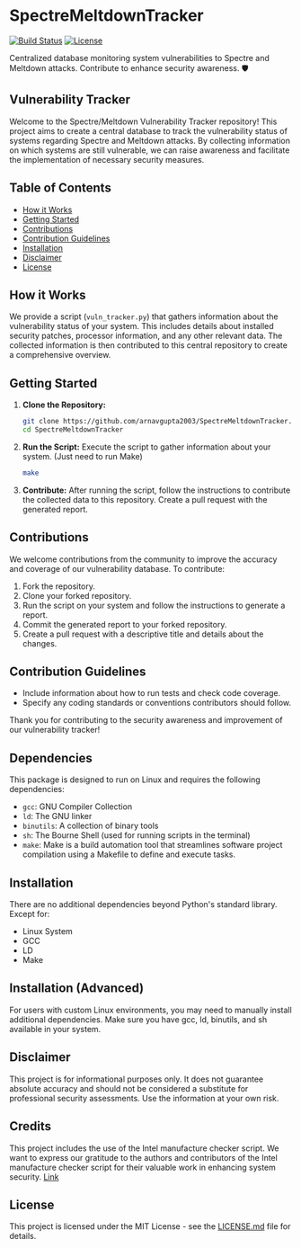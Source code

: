 # SpectreMeltdownTracker
[![Build Status](https://travis-ci.org/your-username/vulnerability-tracker.svg?branch=master)](https://travis-ci.org/your-username/vulnerability-tracker)
[![License](https://img.shields.io/badge/license-MIT-blue.svg)](LICENSE.md)

Centralized database monitoring system vulnerabilities to Spectre and Meltdown attacks. Contribute to enhance security awareness. 🛡️

## Vulnerability Tracker

Welcome to the Spectre/Meltdown Vulnerability Tracker repository! This project aims to create a central database to track the vulnerability status of systems regarding Spectre and Meltdown attacks. By collecting information on which systems are still vulnerable, we can raise awareness and facilitate the implementation of necessary security measures.

## Table of Contents
- [How it Works](#how-it-works)
- [Getting Started](#getting-started)
- [Contributions](#contributions)
- [Contribution Guidelines](#contribution-guidelines)
- [Installation](#installation)
- [Disclaimer](#disclaimer)
- [License](#license)

## How it Works

We provide a script (`vuln_tracker.py`) that gathers information about the vulnerability status of your system. This includes details about installed security patches, processor information, and any other relevant data. The collected information is then contributed to this central repository to create a comprehensive overview.

## Getting Started

1. **Clone the Repository:**
   ```bash
   git clone https://github.com/arnavgupta2003/SpectreMeltdownTracker.git
   cd SpectreMeltdownTracker
   ```

2. **Run the Script:**
   Execute the script to gather information about your system. (Just need to run Make)
   ```bash
   make
   ```

4. **Contribute:**
   After running the script, follow the instructions to contribute the collected data to this repository. Create a pull request with the generated report.

## Contributions

We welcome contributions from the community to improve the accuracy and coverage of our vulnerability database. To contribute:

1. Fork the repository.
2. Clone your forked repository.
3. Run the script on your system and follow the instructions to generate a report.
4. Commit the generated report to your forked repository.
5. Create a pull request with a descriptive title and details about the changes.

## Contribution Guidelines

- Include information about how to run tests and check code coverage.
- Specify any coding standards or conventions contributors should follow.

Thank you for contributing to the security awareness and improvement of our vulnerability tracker!

## Dependencies

This package is designed to run on Linux and requires the following dependencies:

- `gcc`: GNU Compiler Collection
- `ld`: The GNU linker
- `binutils`: A collection of binary tools
- `sh`: The Bourne Shell (used for running scripts in the terminal)
- `make`: Make is a build automation tool that streamlines software project compilation using a Makefile to define and execute tasks.


## Installation

There are no additional dependencies beyond Python's standard library. Except for:
- Linux System
- GCC
- LD
- Make

## Installation (Advanced)
For users with custom Linux environments, you may need to manually install additional dependencies. Make sure you have gcc, ld, binutils, and sh available in your system.

## Disclaimer

This project is for informational purposes only. It does not guarantee absolute accuracy and should not be considered a substitute for professional security assessments. Use the information at your own risk.

## Credits

This project includes the use of the Intel manufacture checker script. We want to express our gratitude to the authors and contributors of the Intel manufacture checker script for their valuable work in enhancing system security.
[Link](https://www.intel.com/content/www/us/en/developer/articles/technical/software-security-guidance/secure-coding/spectre-and-meltdown-checker-script.html#:~:text=The%20Spectre%20and%20Meltdown%20Checker,and%20rogue%20system%20register%20read)


## License

This project is licensed under the MIT License - see the [LICENSE.md](LICENSE.md) file for details.
